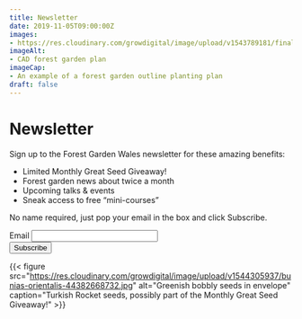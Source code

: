 ```yaml
---
title: Newsletter
date: 2019-11-05T09:00:00Z
images: 
- https://res.cloudinary.com/growdigital/image/upload/v1543789181/final-plan-fgrp.jpg
imageAlt: 
- CAD forest garden plan
imageCap:
- An example of a forest garden outline planting plan
draft: false
---
```


# Newsletter

Sign up to the Forest Garden Wales newsletter for these amazing benefits:

* Limited Monthly Great Seed Giveaway!
* Forest garden news about twice a month
* Upcoming talks & events
* Sneak access to free “mini-courses”

No name required, just pop your email in the box and click Subscribe.

<form class="subscribe" action="https://wales.us17.list-manage.com/subscribe/post" method="POST">
  <input type="hidden" name="u" value="bef914615b5448ad5636c38fb">
  <input type="hidden" name="id" value="10e50a6c17">
  <label for="MERGE0">Email</label>
  <input class="subscribe__textinput" type="email" autocapitalize="off" autocorrect="off" name="MERGE0" id="MERGE0" size="25" value=""><br>
  <input class="button" type="submit" name="submit" value="Subscribe">
  <input type="hidden" name="ht" value="72fb9d19eda695ba45e6107c0063acd2bfd6a81b:MTU0OTIzMTE4Mi45MDk4">
  <input type="hidden" name="mc_signupsource" value="hosted">
</form>

{{< figure src="https://res.cloudinary.com/growdigital/image/upload/v1544305937/bunias-orientalis-44382668732.jpg" alt="Greenish bobbly seeds in envelope" caption="Turkish Rocket seeds, possibly part of the Monthly Great Seed Giveaway!" >}}
